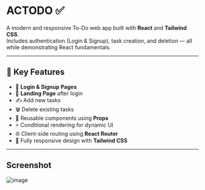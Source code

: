 # ACTODO ✅

A modern and responsive To-Do web app built with **React** and **Tailwind CSS**.  
Includes authentication (Login & Signup), task creation, and deletion — all while demonstrating React fundamentals.

---

## 🧠 Key Features

- 🔐 **Login & Signup Pages**
- 🚀 **Landing Page** after login
- ✍️ Add new tasks
- 🗑️ Delete existing tasks
- 🧩 Reusable components using **Props**
- ⚡ Conditional rendering for dynamic UI
- 🌐 Client-side routing using **React Router**
- 🎨 Fully responsive design with **Tailwind CSS**

---

## Screenshot

![image](https://github.com/user-attachments/assets/2292dd21-84b6-4359-82d9-28b1c796a6d5)




